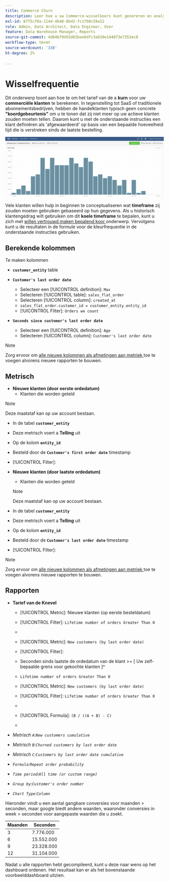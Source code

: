 ```yaml
---
title: Commerce Churn
description: Leer hoe u uw Commerce-wisselkoers kunt genereren en analyseren.
exl-id: 8775cf0a-114d-4b48-8bd2-fc1700c59a12
role: Admin, Data Architect, Data Engineer, User
feature: Data Warehouse Manager, Reports
source-git-commit: 4d04b79d55d02bee6dfc3a810e144073e7353ec0
workflow-type: tm+mt
source-wordcount: '338'
ht-degree: 2%

---
```


# Wisselfrequentie

Dit onderwerp toont aan hoe te om het tarief van de a **kurn** voor uw **commerciële klanten** te berekenen. In tegenstelling tot SaaS of traditionele abonnementsbedrijven, hebben de handelklanten typisch geen concrete **&quot;koordgebeurtenis&quot;** om u te tonen dat zij niet meer op uw actieve klanten zouden moeten tellen. Daarom kunt u met de onderstaande instructies een klant definiëren als &#39;afgewaardeerd&#39; op basis van een bepaalde hoeveelheid tijd die is verstreken sinds de laatste bestelling.

![ de tariefvisualisatie die van de Churn klantenbehoud in tijd toont ](../../assets/Churn_rate_image.png)

Vele klanten willen hulp in beginnen te conceptualiseren wat **timeframe** zij zouden moeten gebruiken gebaseerd op hun gegevens. Als u historisch klantengedrag wilt gebruiken om dit **koele timeframe** te bepalen, kunt u zich met [ willen vertrouwd maken bepalend koor ](../analysis/define-cust-churn.md) onderwerp. Vervolgens kunt u de resultaten in de formule voor de kleurfrequentie in de onderstaande instructies gebruiken.

## Berekende kolommen

Te maken kolommen

* **`customer_entity`** table
* **`Customer's last order date`**
   * Selecteer een [!UICONTROL definition]: `Max`
   * Selecteren [!UICONTROL table]: `sales_flat_order`
   * Selecteren [!UICONTROL column]: `created_at`
   * `sales_flat_order.customer_id = customer_entity.entity_id`
   * [!UICONTROL Filter]: `Orders we count`

* **`Seconds since customer's last order date`**
   * Selecteer een [!UICONTROL definition]: `Age`
   * Selecteren [!UICONTROL column]: `Customer's last order date`

>[!NOTE]
>
>Zorg ervoor om [ alle nieuwe kolommen als afmetingen aan metriek ](../data-warehouse-mgr/manage-data-dimensions-metrics.md) toe te voegen alvorens nieuwe rapporten te bouwen.

## Metrisch

* **Nieuwe klanten (door eerste ordedatum)**
   * Klanten die worden geteld

>[!NOTE]
>
>Deze maatstaf kan op uw account bestaan.

* In de tabel **`customer_entity`**
* Deze metrisch voert a **Telling** uit
* Op de kolom **`entity_id`**
* Besteld door de **`Customer's first order date`** timestamp
* [!UICONTROL Filter]:

* **Nieuwe klanten (door laatste ordedatum)**
   * Klanten die worden geteld

  >[!NOTE]
  >
  >Deze maatstaf kan op uw account bestaan.

* In de tabel **`customer_entity`**
* Deze metrisch voert a **Telling** uit
* Op de kolom **`entity_id`**
* Besteld door de **`Customer's last order date`** timestamp
* [!UICONTROL Filter]:

>[!NOTE]
>
>Zorg ervoor om [ alle nieuwe kolommen als afmetingen aan metriek ](../data-warehouse-mgr/manage-data-dimensions-metrics.md) toe te voegen alvorens nieuwe rapporten te bouwen.

## Rapporten

* **Tarief van de Knevel**
   * [!UICONTROL Metric]: Nieuwe klanten (op eerste besteldatum)
   * [!UICONTROL Filter]: `Lifetime number of orders Greater Than 0`
   * 
     [!UICONTROL Perspective]: `Cumulative`
   * [!UICONTROL Metric]: `New customers (by last order date)`
   * [!UICONTROL Filter]:
   * Seconden sinds laatste de ordedatum van de klant >= [ Uw zelf-bepaalde grens voor gekochte klanten ]**`^`**
   * `Lifetime number of orders Greater Than 0`

   * [!UICONTROL Metric]: `New customers (by last order date)`
   * [!UICONTROL Filter]: `Lifetime number of orders Greater Than 0`
   * 
     [!UICONTROL Perspective]: Cumulative
   * [!UICONTROL Formula]: `(B / ((A + B) - C)`
   * 
     [!UICONTROL Format]: Percentage

* *Metrisch `A`:`New customers cumulative`*
* *Metrisch `B`:`Churned customers by last order date`*
* *Metrisch `C`:`Customers by last order date cumulative`*
* *`Formula`:`Repeat order probability`*
* *`Time period`:`All time (or custom range)`*
* *`Group by`:`Customer's order number`*
* *`Chart Type`:`Column`*

Hieronder vindt u een aantal gangbare conversies voor maanden > seconden, maar google biedt andere waarden, waaronder conversies in week > seconden voor aangepaste waarden die u zoekt.

| **Maanden** | **Seconden** |
|---|---|
| 3 | 7.776.000 |
| 6 | 15.552.000 |
| 9 | 23.328.000 |
| 12 | 31.104.000 |

Nadat u alle rapporten hebt gecompileerd, kunt u deze naar wens op het dashboard ordenen. Het resultaat kan er als het bovenstaande voorbeelddashboard uitzien.
